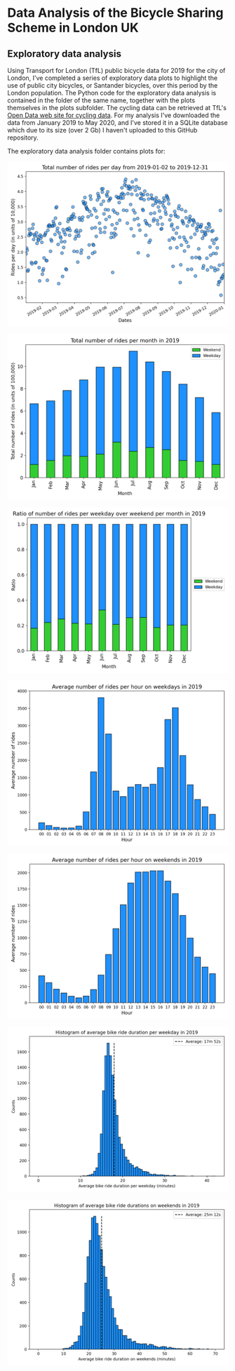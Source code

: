 # Data Analysis of the Bicycle Sharing Scheme in London UK

## Exploratory data analysis

Using Transport for London (TfL) public bicycle data for 2019 for the city of London, I've completed a series of exploratory data plots to highlight the use of public city bicycles, or Santander bicycles, over this period by the London population. The Python code for the exploratory data analysis is contained in the folder of the same name, together with the plots themselves in the plots subfolder. The cycling data can be retrieved at TfL's [Open Data web site for cycling data](https://cycling.data.tfl.gov.uk/). For my analysis I've downloaded the data from January 2019 to May 2020, and I've stored it in a SQLite database which due to its size (over 2 Gb) I haven't uploaded to this GitHub repository.

The exploratory data analysis folder contains plots for:
<center>

![](https://github.com/capac/santander-bicycle-analysis/raw/master/exploratory_data_analysis/plots/tot_num_rides_per_day_2019.png "Total number of rides per day from 2019-01-02 to 2019-12-31")

</center>

<center>

![](https://github.com/capac/santander-bicycle-analysis/raw/master/exploratory_data_analysis/plots/tot_rides_by_month_2019.png "Total number of rides per month in 2019")

</center>

<center>

![](https://github.com/capac/santander-bicycle-analysis/raw/master/exploratory_data_analysis/plots/ratio_rides_by_month_2019.png "Ratio of number of rides per weekday over weekend per month in 2019")

</center>

<center>

![](https://github.com/capac/santander-bicycle-analysis/raw/master/exploratory_data_analysis/plots/avg_num_rides_hour_weekdays_2019.png "Average number of rides per hour on weekdays in 2019")

</center>

<center>

![](https://github.com/capac/santander-bicycle-analysis/raw/master/exploratory_data_analysis/plots/avg_num_rides_hour_weekends_2019.png "Average number of rides per hour on weekends in 2019")

</center>

<center>

![](https://github.com/capac/santander-bicycle-analysis/raw/master/exploratory_data_analysis/plots/hist_avg_ride_durations_weekdays_2019.png "Histogram of average number of bike ride durations per weekdays in 2019")

</center>

<center>

![](https://github.com/capac/santander-bicycle-analysis/raw/master/exploratory_data_analysis/plots/hist_avg_ride_durations_weekends_2019.png "Histogram of average number of journeys per bike per weekends in 2019")

</center>
